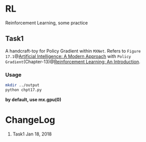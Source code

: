 # RL
Reinforcement Learning, some practice

## Task1
A handcraft-toy for Policy Gradient within `MXNet`.
Refers to `Figure 17.1`@[Artificial Intelligence: A Modern Approach](http://aima.cs.berkeley.edu) with `Policy Gradient`(Chapter-13)@[Reinforcement Learning: An Introduction](http://incompleteideas.net/book/bookdraft2017nov5.pdf).

### Usage
```sh
mkdir ../output
python chpt17.py
```
**by default, use mx.gpu(0)**

# ChangeLog
1. Task1 Jan 18, 2018
